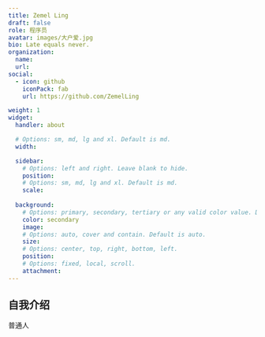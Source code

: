 ```yaml
---
title: Zemel Ling
draft: false
role: 程序员
avatar: images/大户爱.jpg
bio: Late equals never.
organization:
  name:
  url:
social:
  - icon: github
    iconPack: fab
    url: https://github.com/ZemelLing

weight: 1
widget:
  handler: about

  # Options: sm, md, lg and xl. Default is md.
  width:

  sidebar:
    # Options: left and right. Leave blank to hide.
    position: 
    # Options: sm, md, lg and xl. Default is md.
    scale: 
  
  background:
    # Options: primary, secondary, tertiary or any valid color value. Default is primary.
    color: secondary
    image:
    # Options: auto, cover and contain. Default is auto.
    size:
    # Options: center, top, right, bottom, left.
    position:
    # Options: fixed, local, scroll.
    attachment: 
---
```


## 自我介绍

普通人